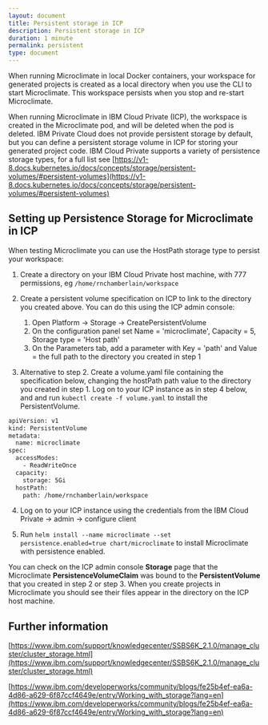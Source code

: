 ```yaml
---
layout: document
title: Persistent storage in ICP
description: Persistent storage in ICP
duration: 1 minute
permalink: persistent
type: document
---
```


When running Microclimate in local Docker containers, your workspace for generated projects is created as a local directory when you use the CLI to start Microclimate. This workspace persists when you stop and re-start Microclimate.

When running Microclimate in IBM Cloud Private (ICP), the workspace is created in the Microclimate pod, and will be deleted when the pod is deleted. IBM Private Cloud does not provide persistent storage by default, but you can define a persistent storage volume in ICP for storing your generated project code. IBM Cloud Private supports a variety of persistence storage types, for a full list see [https://v1-8.docs.kubernetes.io/docs/concepts/storage/persistent-volumes/#persistent-volumes](https://v1-8.docs.kubernetes.io/docs/concepts/storage/persistent-volumes/#persistent-volumes)

## Setting up Persistence Storage for Microclimate in ICP

When testing Microclimate you can use the HostPath storage type to persist your workspace:

1. Create a directory on your IBM Cloud Private host machine, with 777 permissions, eg ``/home/rnchamberlain/workspace``

2. Create a persistent volume specification on ICP to link to the directory you created above. You can do this using the ICP admin console:


	1. Open Platform -> Storage -> CreatePersistentVolume
	2. On the configuration panel set Name = 'microclimate', Capacity = 5, Storage type = 'Host path'
	3. On the Parameters tab, add a parameter with Key = 'path' and Value = the full path to the directory you created in step 1


3. Alternative to step 2. Create a volume.yaml file containing the specification below, changing the hostPath path value to the directory you created in step 1. Log on to your ICP instance as in step 4 below, and and run ``kubectl create -f volume.yaml`` to install the PersistentVolume.

```sh
apiVersion: v1
kind: PersistentVolume
metadata:
  name: microclimate
spec:
  accessModes:
    - ReadWriteOnce
  capacity:
    storage: 5Gi
  hostPath:
    path: /home/rnchamberlain/workspace
 ```
 
 
4. Log on to your ICP instance using the credentials from the IBM Cloud Private -> admin -> configure client

5. Run ``helm install --name microclimate --set persistence.enabled=true chart/microclimate`` to install Microclimate with persistence enabled.

You can check on the ICP admin console **Storage** page that the Microclimate **PersistenceVolumeClaim** was bound to the **PersistentVolume** that you created in step 2 or step 3. When you create projects in Microclimate you should see their files appear in the directory on the ICP host machine.

## Further information

[https://www.ibm.com/support/knowledgecenter/SSBS6K_2.1.0/manage_cluster/cluster_storage.html](https://www.ibm.com/support/knowledgecenter/SSBS6K_2.1.0/manage_cluster/cluster_storage.html)

[https://www.ibm.com/developerworks/community/blogs/fe25b4ef-ea6a-4d86-a629-6f87ccf4649e/entry/Working_with_storage?lang=en](https://www.ibm.com/developerworks/community/blogs/fe25b4ef-ea6a-4d86-a629-6f87ccf4649e/entry/Working_with_storage?lang=en)